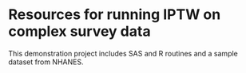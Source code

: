 # Resources for running IPTW on complex survey data

This demonstration project includes SAS and R routines and a sample dataset from NHANES.
